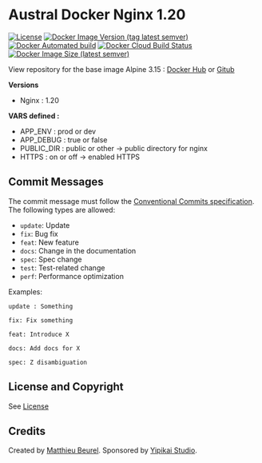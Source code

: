 # Austral Docker Nginx 1.20

[![License](https://img.shields.io/github/license/austral-project/docker-nginx)](https://img.shields.io/github/license/austral-project/docker-nginx)
[![Docker Image Version (tag latest semver)](https://img.shields.io/docker/v/australproject/nginx/1.20)](https://img.shields.io/docker/v/australproject/nginx/1.20)
[![Docker Automated build](https://img.shields.io/docker/automated/australproject/nginx)](https://img.shields.io/docker/automated/australproject/alpine)
[![Docker Cloud Build Status](https://img.shields.io/docker/cloud/build/australproject/nginx)](https://img.shields.io/docker/cloud/build/australproject/nginx)
[![Docker Image Size (latest semver)](https://img.shields.io/docker/image-size/australproject/nginx)](https://img.shields.io/docker/image-size/australproject/nginx)

View repository for the base image Alpine 3.15 : [Docker Hub](https://hub.docker.com/repository/docker/australproject/alpine/) or [Gitub](https://github.com/austral-project/docker-alpine)

__Versions__
* Nginx : 1.20

__VARS defined :__
* APP_ENV : prod or dev
* APP_DEBUG : true or false
* PUBLIC_DIR : public or other -> public directory for nginx
* HTTPS : on or off -> enabled HTTPS

## Commit Messages

The commit message must follow the [Conventional Commits specification](https://www.conventionalcommits.org/).
The following types are allowed:

* `update`: Update
* `fix`: Bug fix
* `feat`: New feature
* `docs`: Change in the documentation
* `spec`: Spec change
* `test`: Test-related change
* `perf`: Performance optimization

Examples:

    update : Something

    fix: Fix something

    feat: Introduce X

    docs: Add docs for X

    spec: Z disambiguation

## License and Copyright
See [License](https://austral.dev/en/license)

## Credits
Created by [Matthieu Beurel](https://www.mbeurel.com). Sponsored by [Yipikai Studio](https://yipikai.studio).